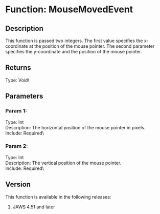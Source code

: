 # Function: MouseMovedEvent

## Description

This function is passed two integers. The first value specifies the
x-coordinate at the position of the mouse pointer. The second parameter
specifies the y-coordinate and the position of the mouse pointer.

## Returns

Type: Void\

## Parameters

### Param 1:

Type: Int\
Description: The horizontal position of the mouse pointer in pixels.\
Include: Required\

### Param 2:

Type: Int\
Description: The vertical position of the mouse pointer.\
Include: Required\

## Version

This function is available in the following releases:

1.  JAWS 4.51 and later
